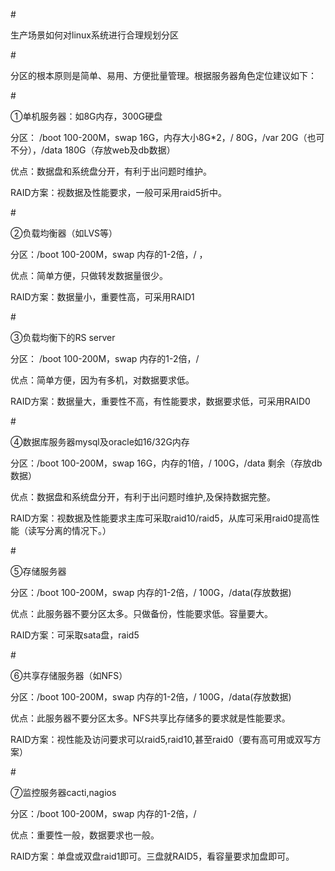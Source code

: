 \#

生产场景如何对linux系统进行合理规划分区

\#

分区的根本原则是简单、易用、方便批量管理。根据服务器角色定位建议如下：

\#

①单机服务器：如8G内存，300G硬盘

分区： /boot 100-200M，swap 16G，内存大小8G\*2，/ 80G，/var
20G（也可不分），/data 180G（存放web及db数据）

优点：数据盘和系统盘分开，有利于出问题时维护。

RAID方案：视数据及性能要求，一般可采用raid5折中。

\#

②负载均衡器（如LVS等）

分区：/boot 100-200M，swap 内存的1-2倍，/ ，

优点：简单方便，只做转发数据量很少。

RAID方案：数据量小，重要性高，可采用RAID1

\#

③负载均衡下的RS server

分区： /boot 100-200M，swap 内存的1-2倍，/

优点：简单方便，因为有多机，对数据要求低。

RAID方案：数据量大，重要性不高，有性能要求，数据要求低，可采用RAID0

\#

④数据库服务器mysql及oracle如16/32G内存

分区：/boot 100-200M，swap 16G，内存的1倍，/ 100G，/data 剩余（存放db数据）

优点：数据盘和系统盘分开，有利于出问题时维护,及保持数据完整。

RAID方案：视数据及性能要求主库可采取raid10/raid5，从库可采用raid0提高性能（读写分离的情况下。）

\#

⑤存储服务器

分区：/boot 100-200M，swap 内存的1-2倍，/ 100G，/data(存放数据)

优点：此服务器不要分区太多。只做备份，性能要求低。容量要大。

RAID方案：可采取sata盘，raid5

\#

⑥共享存储服务器（如NFS）

分区：/boot 100-200M，swap 内存的1-2倍，/ 100G，/data(存放数据)

优点：此服务器不要分区太多。NFS共享比存储多的要求就是性能要求。

RAID方案：视性能及访问要求可以raid5,raid10,甚至raid0（要有高可用或双写方案）

\#

⑦监控服务器cacti,nagios

分区：/boot 100-200M，swap 内存的1-2倍，/

优点：重要性一般，数据要求也一般。

RAID方案：单盘或双盘raid1即可。三盘就RAID5，看容量要求加盘即可。
